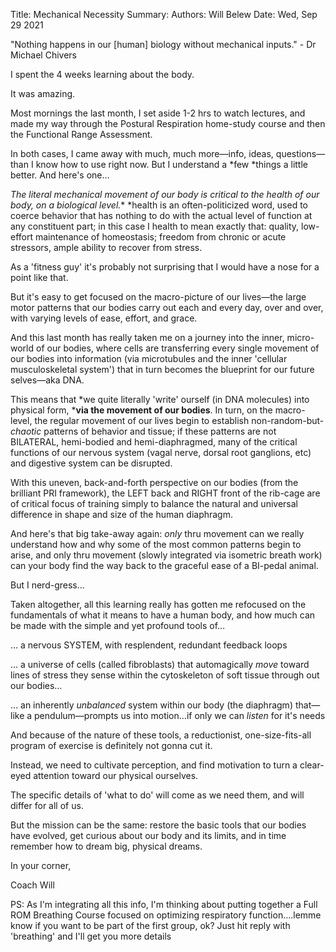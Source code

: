 Title:   Mechanical Necessity
Summary: 
Authors: Will Belew
Date:    Wed, Sep 29 2021
        

"Nothing happens in our [human] biology without mechanical inputs." - Dr Michael Chivers

I spent the 4 weeks learning about the body.

It was amazing.

Most mornings the last month, I set aside 1-2 hrs to watch lectures, and made my way through the Postural Respiration home-study course and then the Functional Range Assessment.

In both cases, I came away with much, much more—info, ideas, questions—than I know how to use right now. But I understand a *few *things a little better. And here's one…

**The literal mechanical movement of our body is critical to the health* of our body, on a biological level.**
*health is an often-politicized word, used to coerce behavior that has nothing to do with the actual level of function at any constituent part; in this case I health to mean exactly that: quality, low-effort maintenance of homeostasis; freedom from chronic or acute stressors, ample ability to recover from stress.

As a 'fitness guy' it's probably not surprising that I would have a nose for a point like that.

But it's easy to get focused on the macro-picture of our lives—the large motor patterns that our bodies carry out each and every day, over and over, with varying levels of ease, effort, and grace.

And this last month has really taken me on a journey into the inner, micro-world of our bodies, where cells are transferring every single movement of our bodies into information (via microtubules and the inner 'cellular musculoskeletal system') that in turn becomes the blueprint for our future selves—aka DNA.

This means that *we quite literally 'write' ourself (in DNA molecules) into physical form, ***via the movement of our bodies**.
In turn, on the macro- level, the regular movement of our lives begin to establish non-random-but-*chaotic* patterns of behavior and tissue; if these patterns are not BILATERAL, hemi-bodied and hemi-diaphragmed, many of the critical functions of our nervous system (vagal nerve, dorsal root ganglions, etc) and digestive system can be disrupted.

With this uneven, back-and-forth perspective on our bodies (from the brilliant PRI framework), the LEFT back and RIGHT front of the rib-cage are of critical focus of training simply to balance the natural and universal difference in shape and size of the human diaphragm.

And here's that big take-away again: *only* thru movement can we really understand how and why some of the most common patterns begin to arise, and only thru movement (slowly integrated via isometric breath work) can your body find the way back to the graceful ease of a BI-pedal animal.

But I nerd-gress…

Taken altogether, all this learning really has gotten me refocused on the fundamentals of what it means to have a human body, and how much can be made with the simple and yet profound tools of…

… a nervous SYSTEM, with resplendent, redundant feedback loops

… a universe of cells (called fibroblasts) that automagically *move* toward lines of stress they sense within the cytoskeleton of soft tissue through out our bodies…

… an inherently *unbalanced* system within our body (the diaphragm) that—like a pendulum—prompts us into motion…if only we can *listen* for it's needs

And because of the nature of these tools, a reductionist, one-size-fits-all program of exercise is definitely not gonna cut it.

Instead, we need to cultivate perception, and find motivation to turn a clear-eyed attention toward our physical ourselves.

The specific details of 'what to do' will come as we need them, and will differ for all of us.

But the mission can be the same: restore the basic tools that our bodies have evolved, get curious about our body and its limits, and in time remember how to dream big, physical dreams.

In your corner, 

Coach Will

PS: As I'm integrating all this info, I'm thinking about putting together a Full ROM Breathing Course focused on optimizing respiratory function….lemme know if you want to be part of the first group, ok? Just hit reply with 'breathing' and I'll get you more details

